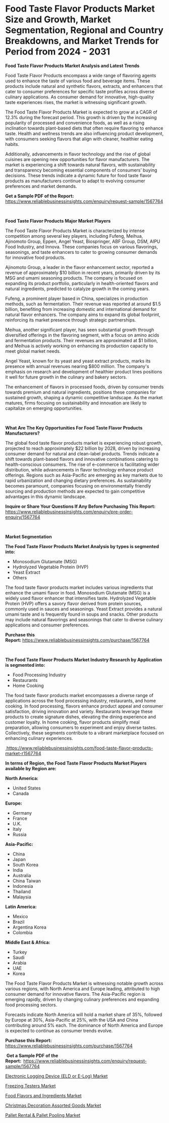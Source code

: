 <p><h1>Food Taste Flavor Products Market Size and Growth, Market Segmentation, Regional and Country Breakdowns, and Market Trends for Period from 2024 -  2031</h1></p><p><strong>Food Taste Flavor Products Market Analysis and Latest Trends</strong></p>
<p><p>Food Taste Flavor Products encompass a wide range of flavoring agents used to enhance the taste of various food and beverage items. These products include natural and synthetic flavors, extracts, and enhancers that cater to consumer preferences for specific taste profiles across diverse culinary applications. As consumer demand for innovative, high-quality taste experiences rises, the market is witnessing significant growth.</p><p>The Food Taste Flavor Products Market is expected to grow at a CAGR of 12.3% during the forecast period. This growth is driven by the increasing popularity of processed and convenience foods, as well as a rising inclination towards plant-based diets that often require flavoring to enhance taste. Health and wellness trends are also influencing product development, with consumers seeking flavors that align with cleaner, healthier eating habits.</p><p>Additionally, advancements in flavor technology and the rise of global cuisines are opening new opportunities for flavor manufacturers. The market is experiencing a shift towards natural flavors, with sustainability and transparency becoming essential components of consumers’ buying decisions. These trends indicate a dynamic future for food taste flavor products as manufacturers continue to adapt to evolving consumer preferences and market demands.</p></p>
<p><strong>Get a Sample PDF of the Report:&nbsp;</strong> <a href="https://www.reliablebusinessinsights.com/enquiry/request-sample/1567764">https://www.reliablebusinessinsights.com/enquiry/request-sample/1567764</a></p>
<p>&nbsp;</p>
<p><strong>Food Taste Flavor Products Major Market Players</strong></p>
<p><p>The Food Taste Flavor Products Market is characterized by intense competition among several key players, including Fufeng, Meihua, Ajinomoto Group, Eppen, Angel Yeast, Biospringer, ABF Group, DSM, AIPU Food Industry, and Innova. These companies focus on various flavorings, seasonings, and taste enhancers to cater to growing consumer demands for innovative food products.</p><p>Ajinomoto Group, a leader in the flavor enhancement sector, reported a revenue of approximately $10 billion in recent years, primarily driven by its MSG and umami seasoning products. The company is focused on expanding its product portfolio, particularly in health-oriented flavors and natural ingredients, predicted to catalyze growth in the coming years.</p><p>Fufeng, a prominent player based in China, specializes in production methods, such as fermentation. Their revenue was reported at around $1.5 billion, benefiting from increasing domestic and international demand for natural flavor enhancers. The company aims to expand its global footprint, reinforcing its market presence through strategic partnerships.</p><p>Meihua, another significant player, has seen substantial growth through diversified offerings in the flavoring segment, with a focus on amino acids and fermentation products. Their revenues are approximated at $1 billion, and Meihua is actively working on enhancing its production capacity to meet global market needs.</p><p>Angel Yeast, known for its yeast and yeast extract products, marks its presence with annual revenues nearing $800 million. The company's emphasis on research and development of healthier product lines positions it well for future growth in the culinary and bakery sectors.</p><p>The enhancement of flavors in processed foods, driven by consumer trends towards premium and natural ingredients, positions these companies for sustained growth, shaping a dynamic competitive landscape. As the market matures, firms focusing on sustainability and innovation are likely to capitalize on emerging opportunities.</p></p>
<p>&nbsp;</p>
<p><strong>What Are The Key Opportunities For Food Taste Flavor Products Manufacturers?</strong></p>
<p><p>The global food taste flavor products market is experiencing robust growth, projected to reach approximately $22 billion by 2028, driven by increasing consumer demand for natural and clean-label products. Trends indicate a shift towards plant-based flavors and innovative combinations catering to health-conscious consumers. The rise of e-commerce is facilitating wider distribution, while advancements in flavor technology enhance product offerings. Regions such as Asia-Pacific are emerging as key markets due to rapid urbanization and changing dietary preferences. As sustainability becomes paramount, companies focusing on environmentally friendly sourcing and production methods are expected to gain competitive advantages in this dynamic landscape.</p></p>
<p><strong>Inquire or Share Your Questions If Any Before Purchasing This Report:</strong> <a href="https://www.reliablebusinessinsights.com/enquiry/pre-order-enquiry/1567764">https://www.reliablebusinessinsights.com/enquiry/pre-order-enquiry/1567764</a></p>
<p>&nbsp;</p>
<p><strong>Market Segmentation</strong></p>
<p><strong>The Food Taste Flavor Products Market Analysis by types is segmented into:</strong></p>
<p><ul><li>Monosodium Glutamate (MSG)</li><li>Hydrolyzed Vegetable Protein (HVP)</li><li>Yeast Extract</li><li>Others</li></ul></p>
<p><p>The food taste flavor products market includes various ingredients that enhance the umami flavor in food. Monosodium Glutamate (MSG) is a widely used flavor enhancer that intensifies taste. Hydrolyzed Vegetable Protein (HVP) offers a savory flavor derived from protein sources, commonly used in sauces and seasonings. Yeast Extract provides a natural umami taste and is frequently found in soups and snacks. Other products may include natural flavorings and seasonings that cater to diverse culinary applications and consumer preferences.</p></p>
<p><strong>Purchase this Report:&nbsp;</strong><a href="https://www.reliablebusinessinsights.com/purchase/1567764">https://www.reliablebusinessinsights.com/purchase/1567764</a></p>
<p>&nbsp;</p>
<p><strong>The Food Taste Flavor Products Market Industry Research by Application is segmented into:</strong></p>
<p><ul><li>Food Processing Industry</li><li>Restaurants</li><li>Home Cooking</li></ul></p>
<p><p>The food taste flavor products market encompasses a diverse range of applications across the food processing industry, restaurants, and home cooking. In food processing, flavors enhance product appeal and consumer satisfaction, driving innovation and variety. Restaurants leverage these products to create signature dishes, elevating the dining experience and customer loyalty. In home cooking, flavor products simplify meal preparation, allowing consumers to experiment and enjoy diverse tastes. Collectively, these segments contribute to a vibrant marketplace focused on enhancing culinary experiences.</p></p>
<p><a href="https://www.reliablebusinessinsights.com/food-taste-flavor-products-market-r1567764">&nbsp;https://www.reliablebusinessinsights.com/food-taste-flavor-products-market-r1567764</a></p>
<p><strong>In terms of Region, the Food Taste Flavor Products Market Players available by Region are:</strong></p>
<p>
    <p> <strong> North America: </strong>
        <ul>
            <li>United States</li>
            <li>Canada</li>
        </ul>
        </p> 
    <p> <strong> Europe: </strong>
        <ul>
            <li>Germany</li>
            <li>France</li>
            <li>U.K.</li>
            <li>Italy</li>
            <li>Russia</li>
        </ul>
        </p> 
    <p> <strong> Asia-Pacific: </strong>
        <ul>
            <li>China</li>
            <li>Japan</li>
            <li>South Korea</li>
            <li>India</li>
            <li>Australia</li>
            <li>China Taiwan</li>
            <li>Indonesia</li>
            <li>Thailand</li>
            <li>Malaysia</li>
        </ul>
        </p> 
    <p> <strong> Latin America: </strong>
        <ul>
            <li>Mexico</li>
            <li>Brazil</li>
            <li>Argentina Korea</li>
            <li>Colombia</li>
        </ul>
        </p> 
    <p> <strong> Middle East & Africa: </strong>
        <ul>
            <li>Turkey</li>
            <li>Saudi</li>
            <li>Arabia</li>
            <li>UAE</li>
            <li>Korea</li>
        </ul>
    </p>
    </p>
<p><p>The Food Taste Flavor Products Market is witnessing notable growth across various regions, with North America and Europe leading, attributed to high consumer demand for innovative flavors. The Asia-Pacific region is emerging rapidly, driven by changing culinary preferences and expanding food processing sectors. </p><p>Forecasts indicate North America will hold a market share of 35%, followed by Europe at 30%, Asia-Pacific at 25%, with the USA and China contributing around 5% each. The dominance of North America and Europe is expected to continue as consumer trends evolve.</p></p>
<p><strong>Purchase this Report: </strong><a href="https://www.reliablebusinessinsights.com/purchase/1567764">https://www.reliablebusinessinsights.com/purchase/1567764</a></p>
<p>&nbsp;<strong>Get a Sample PDF of the Report:&nbsp;&nbsp;</strong><a href="https://www.reliablebusinessinsights.com/enquiry/request-sample/1567764">https://www.reliablebusinessinsights.com/enquiry/request-sample/1567764</a></p>
<p><strong></strong></p>
<p><p><a href="https://issuu.com/reportprime-2/docs/electronic-logging-device-eld-or-e-_8d412c271e7328">Electronic Logging Device (ELD or E-Log) Market</a></p><p><a href="https://medium.com/@napierswinnyfg/global-freezing-testers-market-exploring-market-share-market-trends-and-future-growth-27c90af4e759?postPublishedType=repub">Freezing Testers Market</a></p><p><a href="https://github.com/AnnDiaz698/Market-Research-Report-List-1/blob/main/food-flavors-and-ingredients-market.md">Food Flavors and Ingredients Market</a></p><p><a href="https://github.com/NargisHussain75/Market-Research-Report-List-1/blob/main/christmas-decoration-assorted-goods-market.md">Christmas Decoration Assorted Goods Market</a></p><p><a href="https://issuu.com/reportprime-2/docs/pallet-rental-pallet-pooling-market_c2950c421ce084">Pallet Rental & Pallet Pooling Market</a></p></p>